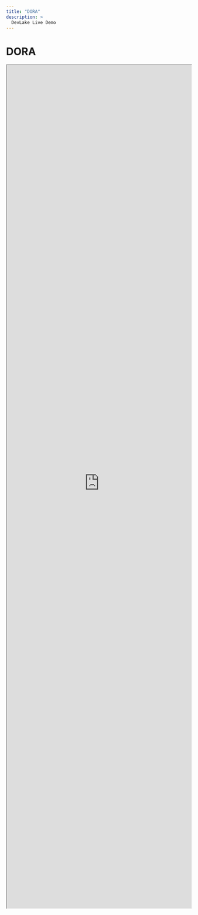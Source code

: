 ```yaml
---
title: "DORA"
description: >
  DevLake Live Demo
---
```


# DORA
<iframe src="https://grafana-lake.demo.devlake.io/grafana/d/qNo8_0M4z/dora?orgId=1&from=now-6M&to=now" width="100%" height="2300px"></iframe>
